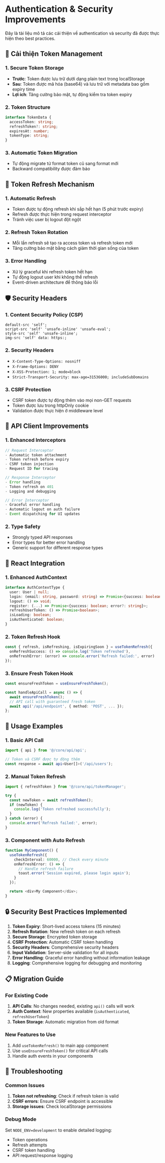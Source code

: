# Authentication & Security Improvements

Đây là tài liệu mô tả các cải thiện về authentication và security đã được thực hiện theo best practices.

## 🔐 Cải thiện Token Management

### 1. Secure Token Storage
- **Trước**: Token được lưu trữ dưới dạng plain text trong localStorage
- **Sau**: Token được mã hóa (base64) và lưu trữ với metadata bao gồm expiry time
- **Lợi ích**: Tăng cường bảo mật, tự động kiểm tra token expiry

### 2. Token Structure
```typescript
interface TokenData {
  accessToken: string;
  refreshToken?: string;
  expiresAt: number;
  tokenType: string;
}
```

### 3. Automatic Token Migration
- Tự động migrate từ format token cũ sang format mới
- Backward compatibility được đảm bảo

## 🔄 Token Refresh Mechanism

### 1. Automatic Refresh
- Token được tự động refresh khi sắp hết hạn (5 phút trước expiry)
- Refresh được thực hiện trong request interceptor
- Tránh việc user bị logout đột ngột

### 2. Refresh Token Rotation
- Mỗi lần refresh sẽ tạo ra access token và refresh token mới
- Tăng cường bảo mật bằng cách giảm thời gian sống của token

### 3. Error Handling
- Xử lý graceful khi refresh token hết hạn
- Tự động logout user khi không thể refresh
- Event-driven architecture để thông báo lỗi

## 🛡️ Security Headers

### 1. Content Security Policy (CSP)
```
default-src 'self';
script-src 'self' 'unsafe-inline' 'unsafe-eval';
style-src 'self' 'unsafe-inline';
img-src 'self' data: https:;
```

### 2. Security Headers
- `X-Content-Type-Options: nosniff`
- `X-Frame-Options: DENY`
- `X-XSS-Protection: 1; mode=block`
- `Strict-Transport-Security: max-age=31536000; includeSubDomains`

### 3. CSRF Protection
- CSRF token được tự động thêm vào mọi non-GET requests
- Token được lưu trong httpOnly cookie
- Validation được thực hiện ở middleware level

## 🔧 API Client Improvements

### 1. Enhanced Interceptors
```typescript
// Request Interceptor
- Automatic token attachment
- Token refresh before expiry
- CSRF token injection
- Request ID for tracing

// Response Interceptor
- Error handling
- Token refresh on 401
- Logging and debugging

// Error Interceptor
- Graceful error handling
- Automatic logout on auth failure
- Event dispatching for UI updates
```

### 2. Type Safety
- Strongly typed API responses
- Error types for better error handling
- Generic support for different response types

## 📱 React Integration

### 1. Enhanced AuthContext
```typescript
interface AuthContextType {
  user: User | null;
  login: (email: string, password: string) => Promise<{success: boolean; error?: string}>;
  logout: () => void;
  register: (...) => Promise<{success: boolean; error?: string}>;
  refreshUserToken: () => Promise<boolean>;
  isLoading: boolean;
  isAuthenticated: boolean;
}
```

### 2. Token Refresh Hook
```typescript
const { refresh, isRefreshing, isExpiringSoon } = useTokenRefresh({
  onRefreshSuccess: () => console.log('Token refreshed'),
  onRefreshError: (error) => console.error('Refresh failed:', error)
});
```

### 3. Ensure Fresh Token Hook
```typescript
const ensureFreshToken = useEnsureFreshToken();

const handleApiCall = async () => {
  await ensureFreshToken();
  // API call with guaranteed fresh token
  await api('/api/endpoint', { method: 'POST', ... });
};
```

## 🚀 Usage Examples

### 1. Basic API Call
```typescript
import { api } from '@/core/api/api';

// Token và CSRF được tự động thêm
const response = await api<User[]>('/api/users');
```

### 2. Manual Token Refresh
```typescript
import { refreshToken } from '@/core/api/tokenManager';

try {
  const newToken = await refreshToken();
  if (newToken) {
    console.log('Token refreshed successfully');
  }
} catch (error) {
  console.error('Refresh failed:', error);
}
```

### 3. Component with Auto Refresh
```typescript
function MyComponent() {
  useTokenRefresh({
    checkInterval: 60000, // Check every minute
    onRefreshError: () => {
      // Handle refresh failure
      toast.error('Session expired, please login again');
    }
  });

  return <div>My Component</div>;
}
```

## 🔒 Security Best Practices Implemented

1. **Token Expiry**: Short-lived access tokens (15 minutes)
2. **Refresh Rotation**: New refresh token on each refresh
3. **Secure Storage**: Encrypted token storage
4. **CSRF Protection**: Automatic CSRF token handling
5. **Security Headers**: Comprehensive security headers
6. **Input Validation**: Server-side validation for all inputs
7. **Error Handling**: Graceful error handling without information leakage
8. **Logging**: Comprehensive logging for debugging and monitoring

## 📋 Migration Guide

### For Existing Code
1. **API Calls**: No changes needed, existing `api()` calls will work
2. **Auth Context**: New properties available (`isAuthenticated`, `refreshUserToken`)
3. **Token Storage**: Automatic migration from old format

### New Features to Use
1. Add `useTokenRefresh()` to main app component
2. Use `useEnsureFreshToken()` for critical API calls
3. Handle auth events in your components

## 🐛 Troubleshooting

### Common Issues
1. **Token not refreshing**: Check if refresh token is valid
2. **CSRF errors**: Ensure CSRF endpoint is accessible
3. **Storage issues**: Check localStorage permissions

### Debug Mode
Set `NODE_ENV=development` to enable detailed logging:
- Token operations
- Refresh attempts
- CSRF token handling
- API request/response logging

